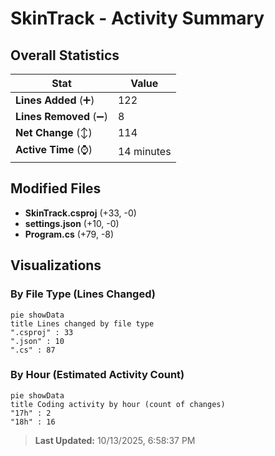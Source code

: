# SkinTrack - Activity Summary 

## Overall Statistics

| Stat                   | Value                                                             |
| ---------------------- | ----------------------------------------------------------------- |
| **Lines Added** (➕)   | 122                                          |
| **Lines Removed** (➖) | 8                                        |
| **Net Change** (↕)    | 114                |
| **Active Time** (⌚)   | 14 minutes |


## Modified Files
- **SkinTrack.csproj** (+33, -0)
- **settings.json** (+10, -0)
- **Program.cs** (+79, -8)

## Visualizations

### By File Type (Lines Changed)

```mermaid
pie showData
title Lines changed by file type
".csproj" : 33
".json" : 10
".cs" : 87
```

### By Hour (Estimated Activity Count)

```mermaid
pie showData
title Coding activity by hour (count of changes)
"17h" : 2
"18h" : 16
```


> **Last Updated:** 10/13/2025, 6:58:37 PM